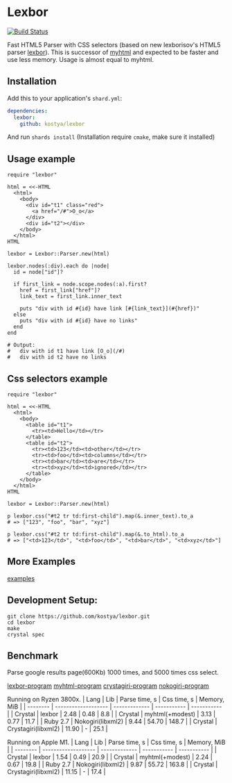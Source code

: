 # Lexbor

[![Build Status](https://github.com/kostya/lexbor/actions/workflows/ci.yml/badge.svg)](https://github.com/kostya/lexbor/actions/workflows/ci.yml?query=branch%3Amaster+event%3Apush)

Fast HTML5 Parser with CSS selectors (based on new lexborisov's HTML5 parser [lexbor](https://github.com/lexbor/lexbor)). This is successor of [myhtml](https://github.com/kostya/myhtml) and expected to be faster and use less memory. Usage is almost equal to myhtml.

## Installation


Add this to your application's `shard.yml`:

```yaml
dependencies:
  lexbor:
    github: kostya/lexbor
```

And run `shards install` (Installation require `cmake`, make sure it installed)


## Usage example

```crystal
require "lexbor"

html = <<-HTML
  <html>
    <body>
      <div id="t1" class="red">
        <a href="/#">O_o</a>
      </div>
      <div id="t2"></div>
    </body>
  </html>
HTML

lexbor = Lexbor::Parser.new(html)

lexbor.nodes(:div).each do |node|
  id = node["id"]?

  if first_link = node.scope.nodes(:a).first?
    href = first_link["href"]?
    link_text = first_link.inner_text

    puts "div with id #{id} have link [#{link_text}](#{href})"
  else
    puts "div with id #{id} have no links"
  end
end

# Output:
#   div with id t1 have link [O_o](/#)
#   div with id t2 have no links

```

## Css selectors example

```crystal
require "lexbor"

html = <<-HTML
  <html>
    <body>
      <table id="t1">
        <tr><td>Hello</td></tr>
      </table>
      <table id="t2">
        <tr><td>123</td><td>other</td></tr>
        <tr><td>foo</td><td>columns</td></tr>
        <tr><td>bar</td><td>are</td></tr>
        <tr><td>xyz</td><td>ignored</td></tr>
      </table>
    </body>
  </html>
HTML

lexbor = Lexbor::Parser.new(html)

p lexbor.css("#t2 tr td:first-child").map(&.inner_text).to_a
# => ["123", "foo", "bar", "xyz"]

p lexbor.css("#t2 tr td:first-child").map(&.to_html).to_a
# => ["<td>123</td>", "<td>foo</td>", "<td>bar</td>", "<td>xyz</td>"]
```

## More Examples

[examples](https://github.com/kostya/lexbor/tree/master/examples)

## Development Setup:

```shell
git clone https://github.com/kostya/lexbor.git
cd lexbor
make
crystal spec
```

## Benchmark

Parse google results page(600Kb) 1000 times, and 5000 times css select.

[lexbor-program](https://github.com/kostya/lexbor/tree/master/bench/test-lexbor.cr)
[myhtml-program](https://github.com/kostya/lexbor/tree/master/bench/test-myhtml.cr)
[crystagiri-program](https://github.com/kostya/lexbor/tree/master/bench/test-libxml.cr)
[nokogiri-program](https://github.com/kostya/lexbor/tree/master/bench/test-libxml.rb)

Running on Ryzen 3800x.
| Lang     | Lib                 | Parse time, s | Css time, s | Memory, MiB |
| -------- | ------------------- | ------------- | ----------- | ----------- |
| Crystal  | lexbor              | 2.48          | 0.48        | 8.8         |
| Crystal  | myhtml(+modest)     | 3.13          | 0.77        | 11.7        |
| Ruby 2.7 | Nokogiri(libxml2)   | 9.44          | 54.70       | 148.7       |
| Crystal  | Crystagiri(libxml2) | 11.90         | -           | 25.1        |

Running on Apple M1.
| Lang     | Lib                 | Parse time, s | Css time, s | Memory, MiB |
| -------- | ------------------- | ------------- | ----------- | ----------- |
| Crystal  | lexbor              | 1.54          | 0.49        | 20.9        |
| Crystal  | myhtml(+modest)     | 2.24          | 0.67        | 19.8        |
| Ruby 2.7 | Nokogiri(libxml2)   | 9.87          | 55.72       | 163.8       |
| Crystal  | Crystagiri(libxml2) | 11.15         | -           | 17.4        |

